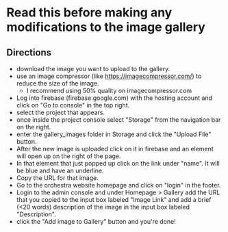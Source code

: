 # Read this before making any modifications to the image gallery

## Directions 
* download the image you want to upload to the gallery.
* use an image compressor (like https://imagecompressor.com/) to reduce the size of the image. 
    * I recommend using 50% quality on imagecompressor.com
* Log into firebase (firebase.google.com) with the hosting account and click on "Go to console" in the top right. 
* select the project that appears.
* once inside the project console select "Storage" from the navigation bar on the right.
* enter the gallery_images folder in Storage and click the "Upload File" button.
* After the new image is uploaded click on it in firebase and an element will open up on the right of the page.
* In that element that just popped up click on the link under "name". It will be blue and have an underline.
* Copy the URL for that image.
* Go to the orchestra website homepage and click on "login" in the footer.
* Login to the admin console and under Homepage > Gallery add the URL that you copied to the input box labeled "Image Link" and add a brief (<20 words) description of the image in the input box labeled "Description".
* click the "Add image to Gallery" button and you're done!   